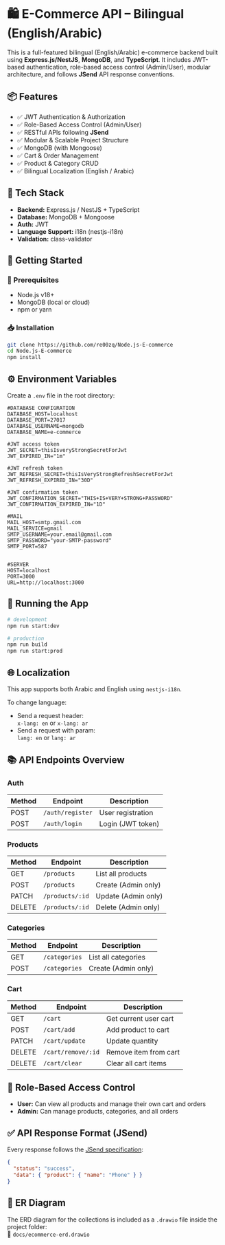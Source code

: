# 🛍️ E-Commerce API – Bilingual (English/Arabic)

This is a full-featured bilingual (English/Arabic) e-commerce backend built using **Express.js/NestJS**, **MongoDB**, and **TypeScript**. It includes JWT-based authentication, role-based access control (Admin/User), modular architecture, and follows **JSend** API response conventions.

## 📦 Features

- ✅ JWT Authentication & Authorization
- ✅ Role-Based Access Control (Admin/User)
- ✅ RESTful APIs following **JSend**
- ✅ Modular & Scalable Project Structure
- ✅ MongoDB (with Mongoose)
- ✅ Cart & Order Management
- ✅ Product & Category CRUD
- ✅ Bilingual Localization (English / Arabic)

## 📁 Tech Stack

- **Backend:** Express.js / NestJS + TypeScript
- **Database:** MongoDB + Mongoose
- **Auth:** JWT
- **Language Support:** i18n (nestjs-i18n)
- **Validation:** class-validator

## 🚀 Getting Started

### 📌 Prerequisites

- Node.js v18+
- MongoDB (local or cloud)
- npm or yarn

### 📥 Installation

```bash
git clone https://github.com/re00zq/Node.js-E-commerce
cd Node.js-E-commerce
npm install
```

## ⚙️ Environment Variables

Create a `.env` file in the root directory:

```env
#DATABASE CONFIGRATION
DATABASE_HOST=localhost
DATABASE_PORT=27017
DATABASE_USERNAME=mongodb
DATABASE_NAME=e-commerce

#JWT access token
JWT_SECRET=thisIsveryStrongSecretForJwt
JWT_EXPIRED_IN="1m"

#JWT refresh token
JWT_REFRESH_SECRET=thisIsVeryStrongRefreshSecretForJwt
JWT_REFRESH_EXPIRED_IN="30D"

#JWT confirmation token
JWT_CONFIRMATION_SECRET="THIS+IS+VERY+STRONG+PASSWORD"
JWT_CONFIRMATION_EXPIRED_IN="1D"

#MAIL
MAIL_HOST=smtp.gmail.com
MAIL_SERVICE=gmail
SMTP_USERNAME=your.email@gmail.com
SMTP_PASSWORD="your-SMTP-password"
SMTP_PORT=587


#SERVER
HOST=localhost
PORT=3000
URL=http://localhost:3000
```

## 🏁 Running the App

```bash
# development
npm run start:dev

# production
npm run build
npm run start:prod
```

## 🌐 Localization

This app supports both Arabic and English using `nestjs-i18n`.

To change language:

- Send a request header:  
  `x-lang: en` or `x-lang: ar`
- Send a request with param:  
  `lang: en` or `lang: ar`

## 📚 API Endpoints Overview

### Auth

| Method | Endpoint         | Description       |
| ------ | ---------------- | ----------------- |
| POST   | `/auth/register` | User registration |
| POST   | `/auth/login`    | Login (JWT token) |

### Products

| Method | Endpoint        | Description         |
| ------ | --------------- | ------------------- |
| GET    | `/products`     | List all products   |
| POST   | `/products`     | Create (Admin only) |
| PATCH  | `/products/:id` | Update (Admin only) |
| DELETE | `/products/:id` | Delete (Admin only) |

### Categories

| Method | Endpoint      | Description         |
| ------ | ------------- | ------------------- |
| GET    | `/categories` | List all categories |
| POST   | `/categories` | Create (Admin only) |

### Cart

| Method | Endpoint           | Description           |
| ------ | ------------------ | --------------------- |
| GET    | `/cart`            | Get current user cart |
| POST   | `/cart/add`        | Add product to cart   |
| PATCH  | `/cart/update`     | Update quantity       |
| DELETE | `/cart/remove/:id` | Remove item from cart |
| DELETE | `/cart/clear`      | Clear all cart items  |

## 👮 Role-Based Access Control

- **User:** Can view all products and manage their own cart and orders
- **Admin:** Can manage products, categories, and all orders

## ✅ API Response Format (JSend)

Every response follows the [JSend specification](https://github.com/omniti-labs/jsend):

```json
{
  "status": "success",
  "data": { "product": { "name": "Phone" } }
}
```

## 📐 ER Diagram

The ERD diagram for the collections is included as a `.drawio` file inside the project folder:  
📁 `docs/ecommerce-erd.drawio`
